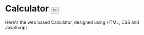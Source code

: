 # Calculator  <button>hi</button>
Here's the web based Calculator, designed using HTML, CSS and JavaScript
